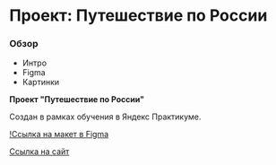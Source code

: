 # Проект: Путешествие по России

### Обзор
* Интро
* Figma
* Картинки

**Проект "Путешествие по России"**

Создан в рамках обучения в Яндекс Практикуме.

[!Ссылка на макет в Figma](https://www.figma.com/file/5S2WSbEFL6awjVWJ0NWL8Q/Sprint-3_-Russia-_-desktop-mobile?node-id=28503%3A0)

[Ссылка на сайт](https://aleksandrarun.github.io/russian-travel/)
